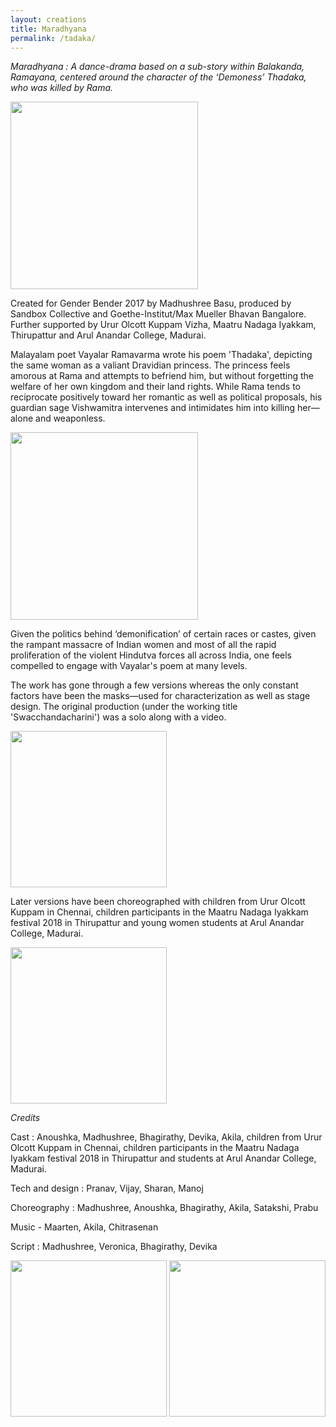 ```yaml
---
layout: creations
title: Maradhyana
permalink: /tadaka/
---
```


<i>Maradhyana : A dance-drama based on a sub-story within Balakanda, Ramayana, centered around the character of the ‘Demoness’ Thadaka, who was killed by Rama.
</i>


<div class="pictures-container">
 <img src="../images/tadaka/tadaka1.jpg" class="shrinkToFit" height="300">
</div>


Created for Gender Bender 2017 by Madhushree Basu, produced by Sandbox Collective and Goethe-Institut/Max Mueller Bhavan Bangalore. Further supported by Urur Olcott Kuppam Vizha, Maatru Nadaga Iyakkam, Thirupattur and Arul Anandar College, Madurai. 


Malayalam poet Vayalar Ramavarma wrote his poem 'Thadaka', depicting the same woman as a valiant Dravidian princess. The princess feels amorous at Rama and attempts to befriend him, but without forgetting the welfare of her own kingdom and their land rights. While Rama tends to reciprocate positively toward her romantic as well as political proposals, his guardian sage Vishwamitra intervenes and intimidates him into killing her—alone and weaponless.


<div class="pictures-container">
 <img src="../images/tadaka/tadaka2.jpg" class="shrinkToFit" height="300">
</div>


Given the politics behind ‘demonification’ of certain races or castes, given the rampant massacre of Indian women and most of all the rapid proliferation of the violent Hindutva forces all across India, one feels compelled to engage with Vayalar's poem at many levels.


The work has gone through a few versions whereas the only constant factors have been the masks—used for characterization as well as stage design. The original production (under the working title 'Swacchandacharini') was a solo along with a video.

<div class="pictures-container">
  <img src="../images/tadaka/tadaka4.jpg" class="shrinkToFit" height="250">
</div>





Later versions have been choreographed with children from Urur Olcott Kuppam in Chennai, children participants in the Maatru Nadaga Iyakkam festival 2018 in Thirupattur and young women students at Arul Anandar College, Madurai. 



<div class="pictures-container">
  <img src="../images/tadaka/tadaka6.jpg" class="shrinkToFit" height="250">
</div>



<i>Credits</i>

Cast : Anoushka, Madhushree, Bhagirathy, Devika, Akila, children from Urur Olcott Kuppam in Chennai, children participants in the Maatru Nadaga Iyakkam festival 2018 in Thirupattur and students at Arul Anandar College, Madurai.  

Tech and design : Pranav, Vijay, Sharan, Manoj

Choreography : Madhushree, Anoushka, Bhagirathy, Akila, Satakshi, Prabu

Music - Maarten, Akila, Chitrasenan

Script : Madhushree, Veronica, Bhagirathy, Devika


<div class="pictures-container">
 <img src="../images/tadaka/tadaka7.jpg" class="shrinkToFit" height="250">
  <img src="../images/tadaka/tadaka8.jpg" class="shrinkToFit" height="250">
</div>

